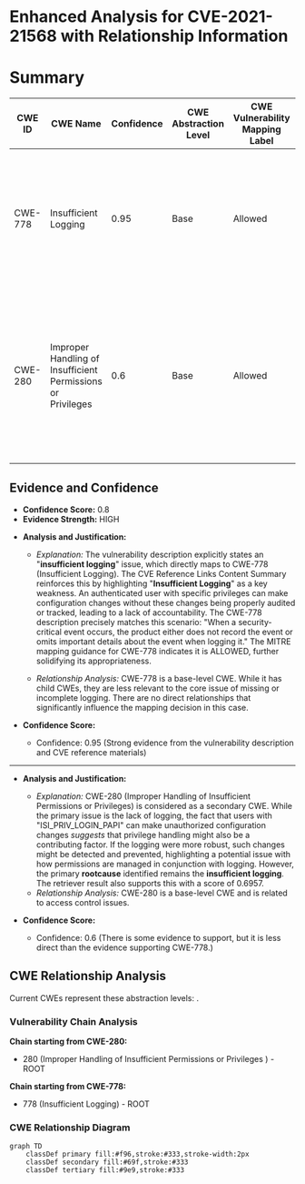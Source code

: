 # Enhanced Analysis for CVE-2021-21568 with Relationship Information

# Summary
| CWE ID | CWE Name | Confidence | CWE Abstraction Level | CWE Vulnerability Mapping Label | CWE-Vulnerability Mapping Notes |
|---|---|---|---|---|---|
| CWE-778 | Insufficient Logging | 0.95 | Base | Allowed | Primary CWE. The product either does not record the event or omits important details about the event when logging it. |
| CWE-280 | Improper Handling of Insufficient Permissions or Privileges | 0.6 | Base | Allowed | Secondary CWE. The product does not handle or incorrectly handles when it has insufficient privileges to access resources or functionality as specified by their permissions. |

## Evidence and Confidence

*   **Confidence Score:** 0.8
*   **Evidence Strength:** HIGH

- **Analysis and Justification:**  
  - *Explanation:* The vulnerability description explicitly states an "**insufficient logging**" issue, which directly maps to CWE-778 (Insufficient Logging). The CVE Reference Links Content Summary reinforces this by highlighting "**Insufficient Logging**" as a key weakness. An authenticated user with specific privileges can make configuration changes without these changes being properly audited or tracked, leading to a lack of accountability. The CWE-778 description precisely matches this scenario: "When a security-critical event occurs, the product either does not record the event or omits important details about the event when logging it." The MITRE mapping guidance for CWE-778 indicates it is ALLOWED, further solidifying its appropriateness.
  
  - *Relationship Analysis:* CWE-778 is a base-level CWE. While it has child CWEs, they are less relevant to the core issue of missing or incomplete logging. There are no direct relationships that significantly influence the mapping decision in this case.

- **Confidence Score:**  
  - Confidence: 0.95 (Strong evidence from the vulnerability description and CVE reference materials)

---

- **Analysis and Justification:**
  - *Explanation:* CWE-280 (Improper Handling of Insufficient Permissions or Privileges) is considered as a secondary CWE. While the primary issue is the lack of logging, the fact that users with "ISI_PRIV_LOGIN_PAPI" can make unauthorized configuration changes *suggests* that privilege handling might also be a contributing factor. If the logging were more robust, such changes might be detected and prevented, highlighting a potential issue with how permissions are managed in conjunction with logging. However, the primary **rootcause** identified remains the **insufficient logging**. The retriever result also supports this with a score of 0.6957.
  - *Relationship Analysis:* CWE-280 is a base-level CWE and is related to access control issues.

- **Confidence Score:**
  - Confidence: 0.6 (There is some evidence to support, but it is less direct than the evidence supporting CWE-778.)


## CWE Relationship Analysis

Current CWEs represent these abstraction levels: .


### Vulnerability Chain Analysis

**Chain starting from CWE-280:**
- 280 (Improper Handling of Insufficient Permissions or Privileges ) - ROOT


**Chain starting from CWE-778:**
- 778 (Insufficient Logging) - ROOT



### CWE Relationship Diagram

```mermaid
graph TD
    classDef primary fill:#f96,stroke:#333,stroke-width:2px
    classDef secondary fill:#69f,stroke:#333
    classDef tertiary fill:#9e9,stroke:#333
```
